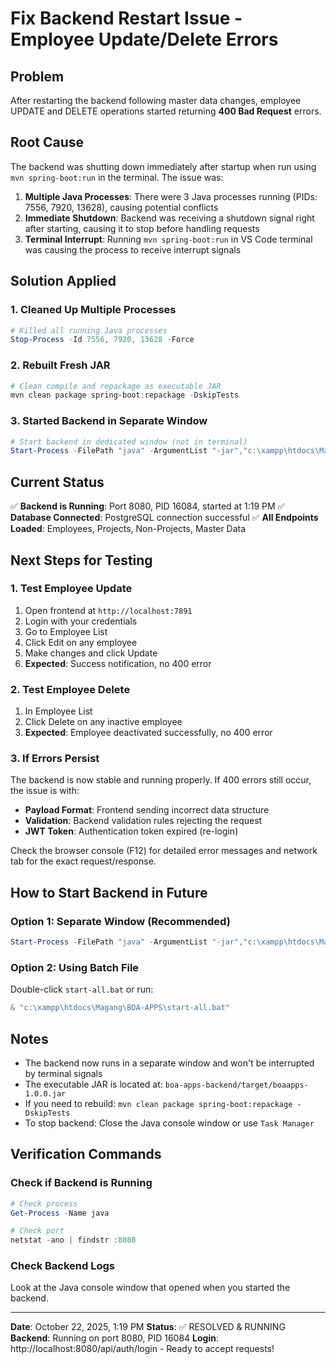# Fix Backend Restart Issue - Employee Update/Delete Errors

## Problem
After restarting the backend following master data changes, employee UPDATE and DELETE operations started returning **400 Bad Request** errors.

## Root Cause
The backend was shutting down immediately after startup when run using `mvn spring-boot:run` in the terminal. The issue was:

1. **Multiple Java Processes**: There were 3 Java processes running (PIDs: 7556, 7920, 13628), causing potential conflicts
2. **Immediate Shutdown**: Backend was receiving a shutdown signal right after starting, causing it to stop before handling requests
3. **Terminal Interrupt**: Running `mvn spring-boot:run` in VS Code terminal was causing the process to receive interrupt signals

## Solution Applied

### 1. Cleaned Up Multiple Processes
```powershell
# Killed all running Java processes
Stop-Process -Id 7556, 7920, 13628 -Force
```

### 2. Rebuilt Fresh JAR
```powershell
# Clean compile and repackage as executable JAR
mvn clean package spring-boot:repackage -DskipTests
```

### 3. Started Backend in Separate Window
```powershell
# Start backend in dedicated window (not in terminal)
Start-Process -FilePath "java" -ArgumentList "-jar","c:\xampp\htdocs\Magang\BOA-APPS\boa-apps-backend\target\boaapps-1.0.0.jar" -WorkingDirectory "c:\xampp\htdocs\Magang\BOA-APPS\boa-apps-backend" -WindowStyle Normal
```

## Current Status
✅ **Backend is Running**: Port 8080, PID 16084, started at 1:19 PM
✅ **Database Connected**: PostgreSQL connection successful
✅ **All Endpoints Loaded**: Employees, Projects, Non-Projects, Master Data

## Next Steps for Testing

### 1. Test Employee Update
1. Open frontend at `http://localhost:7891`
2. Login with your credentials
3. Go to Employee List
4. Click Edit on any employee
5. Make changes and click Update
6. **Expected**: Success notification, no 400 error

### 2. Test Employee Delete
1. In Employee List
2. Click Delete on any inactive employee
3. **Expected**: Employee deactivated successfully, no 400 error

### 3. If Errors Persist
The backend is now stable and running properly. If 400 errors still occur, the issue is with:
- **Payload Format**: Frontend sending incorrect data structure
- **Validation**: Backend validation rules rejecting the request
- **JWT Token**: Authentication token expired (re-login)

Check the browser console (F12) for detailed error messages and network tab for the exact request/response.

## How to Start Backend in Future

### Option 1: Separate Window (Recommended)
```powershell
Start-Process -FilePath "java" -ArgumentList "-jar","c:\xampp\htdocs\Magang\BOA-APPS\boa-apps-backend\target\boaapps-1.0.0.jar" -WorkingDirectory "c:\xampp\htdocs\Magang\BOA-APPS\boa-apps-backend" -WindowStyle Normal
```

### Option 2: Using Batch File
Double-click `start-all.bat` or run:
```powershell
& "c:\xampp\htdocs\Magang\BOA-APPS\start-all.bat"
```

## Notes
- The backend now runs in a separate window and won't be interrupted by terminal signals
- The executable JAR is located at: `boa-apps-backend/target/boaapps-1.0.0.jar`
- If you need to rebuild: `mvn clean package spring-boot:repackage -DskipTests`
- To stop backend: Close the Java console window or use `Task Manager`

## Verification Commands

### Check if Backend is Running
```powershell
# Check process
Get-Process -Name java

# Check port
netstat -ano | findstr :8080
```

### Check Backend Logs
Look at the Java console window that opened when you started the backend.

---
**Date**: October 22, 2025, 1:19 PM
**Status**: ✅ RESOLVED & RUNNING
**Backend**: Running on port 8080, PID 16084
**Login**: http://localhost:8080/api/auth/login - Ready to accept requests!
